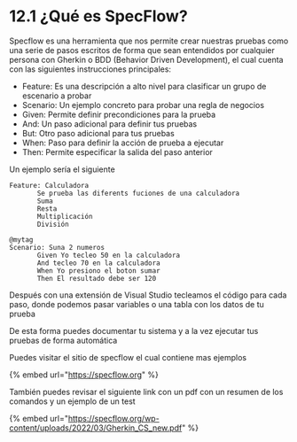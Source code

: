 # 12.1 ¿Qué es SpecFlow?

Specflow es una herramienta que nos permite crear nuestras pruebas como una serie de pasos escritos de forma que sean entendidos por cualquier persona con Gherkin o BDD (Behavior Driven Development), el cual cuenta con las siguientes instrucciones principales:

* Feature: Es una descripción a alto nivel para clasificar un grupo de escenario a probar
* Scenario: Un ejemplo concreto para probar una regla de negocios
* Given: Permite definir precondiciones para la prueba
* And: Un paso adicional para definir tus pruebas
* But: Otro paso adicional para tus pruebas
* When: Paso para definir la acción de prueba a ejecutar
* Then: Permite especificar la salida del paso anterior

Un ejemplo sería el siguiente

```
Feature: Calculadora
       Se prueba las diferents fuciones de una calculadora
       Suma
       Resta
       Multiplicación
       División

@mytag
Scenario: Suna 2 numeros
       Given Yo tecleo 50 en la calculadora
       And tecleo 70 en la calculadora
       When Yo presiono el boton sumar
       Then El resultado debe ser 120
```

Después con una extensión de Visual Studio tecleamos el código para cada paso, donde podemos pasar variables o una tabla con los datos de tu prueba

De esta forma puedes documentar tu sistema y a la vez ejecutar tus pruebas de forma automática

Puedes visitar el sitio de specflow el cual contiene mas ejemplos

{% embed url="https://specflow.org" %}

También puedes revisar el siguiente link con un pdf con un resumen de los comandos y un ejemplo de un test&#x20;

{% embed url="https://specflow.org/wp-content/uploads/2022/03/Gherkin_CS_new.pdf" %}
